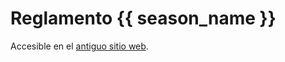 # Reglamento {{ season_name }}

Accesible en el [antiguo sitio web](https://sites.google.com/site/tdmdosorillas/).
